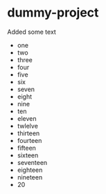 # dummy-project

Added some text

* one
* two
* three
* four
* five
* six
* seven
* eight
* nine
* ten
* eleven
* twlelve
* thirteen
* fourteen
* fifteen
* sixteen
* seventeen
* eighteen
* nineteen
* 20
